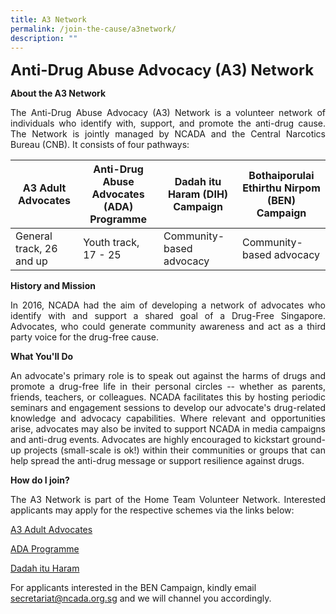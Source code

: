 ```yaml
---
title: A3 Network
permalink: /join-the-cause/a3network/
description: ""
---
```

<font size="5"> <b>Anti-Drug Abuse Advocacy (A3) Network</b></font>

<b>About the A3 Network</b>

<p align="justify">The Anti-Drug Abuse Advocacy (A3) Network is a volunteer network of individuals who identify with, support, and promote the anti-drug cause. The Network is jointly managed by NCADA and the Central Narcotics Bureau (CNB). It consists of four pathways: </p>



| A3 Adult Advocates | Anti-Drug Abuse Advocates (ADA) Programme | Dadah itu Haram (DIH) Campaign | Bothaiporulai Ethirthu Nirpom (BEN) Campaign|
| -------- | -------- | -------- |-------- |
| General track, 26 and up    | Youth track, 17 - 25     | Community-based advocacy  | Community-based advocacy    | 


**History and Mission**
<p align="justify"> In 2016, NCADA 
had the aim of developing a network of
advocates who identify with and support a shared goal of a Drug-Free Singapore. Advocates, who could generate community awareness and act as a third party voice for the drug-free cause. </p>

**What You'll Do**
<p align="justify"> An advocate's primary role is to speak out against the harms of drugs and promote a drug-free life in their personal circles -- whether as parents, friends, teachers, or colleagues. NCADA facilitates this by hosting periodic seminars and engagement sessions to develop our advocate's drug-related knowledge and advocacy capabilities. Where relevant and opportunities arise, advocates may also be invited to support NCADA in media campaigns and anti-drug events. Advocates are highly encouraged to kickstart ground-up projects (small-scale is ok!) within their communities or groups that can help spread the anti-drug message or support resilience against drugs. </p>
	
**How do I join?**
<p align="justify">The A3 Network is part of the Home Team Volunteer Network. Interested applicants may apply for the respective schemes via the links below:
	
<p><a href="https://go.gov.sg/a3aavolunteer">A3 Adult Advocates</a></p>
<p><a href="https://go.gov.sg/a3adavolunteer">ADA Programme</a></p>
<p><a href="https://go.gov.sg/a3dihvolunteer">Dadah itu Haram</a></p>

For applicants interested in the BEN Campaign, kindly email secretariat@ncada.org.sg and we will channel you accordingly.
